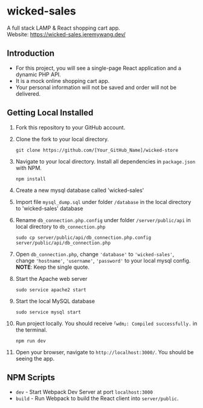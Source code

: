 # wicked-sales

A full stack LAMP & React shopping cart app.</br>
Website: https://wicked-sales.jeremywang.dev/

## Introduction

- For this project, you will see a single-page React application and a dynamic PHP API.
- It is a mock online shopping cart app. 
- Your personal information will not be saved and order will not be delivered.

## Getting Local Installed

1. Fork this repository to your GitHub account.
2. Clone the fork to your local directory.
    ```
    git clone https://github.com/[Your_GitHub_Name]/wicked-store
    ```
3. Navigate to your local directory. 
   Install all dependencies in `package.json` with NPM.
    ```
    npm install
    ```
4. Create a new mysql database called 'wicked-sales'

5. Import file `mysql_dump.sql` under folder `/database` in the local directory to 'wicked-sales' database

6. Rename `db_connection.php.config` under folder `/server/public/api` in local directory to `db_connection.php`
   ```
   sudo cp server/public/api/db_connection.php.config server/public/api/db_connection.php
   ```
7. Open `db_connection.php`, change `'database'` to `'wicked-sales'`, </br>
    change `'hostname'`, `'username'`, `'password'` to your local mysql config. </br>**NOTE**: Keep the single quote.

8. Start the Apache web server
   ```
   sudo service apache2 start
   ```
9. Start the local MySQL database 
   ```
   sudo service mysql start
   ```
10. Run project locally. You should receive `｢wdm｣: Compiled successfully.` in the terminal.
       ```
       npm run dev
       ```
11. Open your browser, navigate to `http://localhost:3000/`. You should be seeing the app.


## NPM Scripts

- `dev` - Start Webpack Dev Server at port `localhost:3000`
- `build` - Run Webpack to build the React client into `server/public`.
